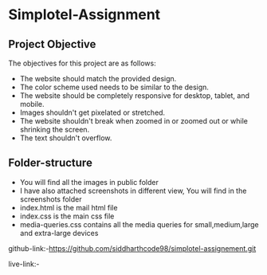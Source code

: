 # Simplotel-Assignment

## Project Objective

The objectives for this project are as follows:

- The website should match the provided design.
- The color scheme used needs to be similar to the design.
- The website should be completely responsive for desktop, tablet, and mobile.
- Images shouldn't get pixelated or stretched.
- The website shouldn't break when zoomed in or zoomed out or while shrinking the screen.
- The text shouldn't overflow.

## Folder-structure
- You will find all the images in public folder 
- I have also attached screenshots in different view, You will find in the screenshots folder
- index.html is the mail html file
- index.css is the main css file 
- media-queries.css contains all the media queries for small,medium,large and extra-large devices


github-link:-https://github.com/siddharthcode98/simplotel-assignement.git

live-link:-

